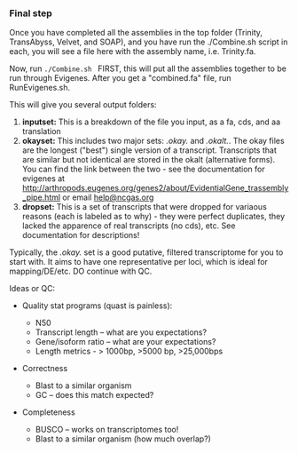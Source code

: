 ### Final step ###

Once you have completed all the assemblies in the top folder (Trinity, TransAbyss, Velvet, and SOAP), and you have run the ./Combine.sh script in each, you will see a file here with the assembly name, i.e. Trinity.fa.

Now, run `./Combine.sh `
FIRST, this will put all the assemblies together to be run through Evigenes.
After you get a "combined.fa" file, run RunEvigenes.sh.

This will give you several output folders:
1. __inputset:__ This is a breakdown of the file you input, as a fa, cds, and aa translation
2. __okayset:__ This includes two major sets: *.okay.* and *.okalt.*.  The okay files are the longest ("best") single version of a       transcript.  Transcripts that are similar but not identical are stored in the okalt (alternative forms).  You can find the link between the two - see the documentation for evigenes at http://arthropods.eugenes.org/genes2/about/EvidentialGene_trassembly_pipe.html or email help@ncgas.org
3. __dropset:__ This is a set of transcripts that were dropped for variaous reasons (each is labeled as to why) - they were perfect duplicates, they lacked the apparence of real transcripts (no cds), etc.  See documentation for descriptions!

Typically, the *.okay.* set is a good putative, filtered transcriptome for you to start with.  It aims to have one representative per loci, which is ideal for mapping/DE/etc.  DO continue with QC.

Ideas or QC:
- Quality stat programs (quast is painless):
  - N50 
  - Transcript length – what are you expectations?
  - Gene/isoform ratio – what are your expectations?
  - Length metrics - > 1000bp, >5000 bp, >25,000bps

- Correctness
  - Blast to a similar organism
  - GC – does this match expected?

- Completeness
   - BUSCO – works on transcriptomes too!
   - Blast to a similar organism (how much overlap?)


